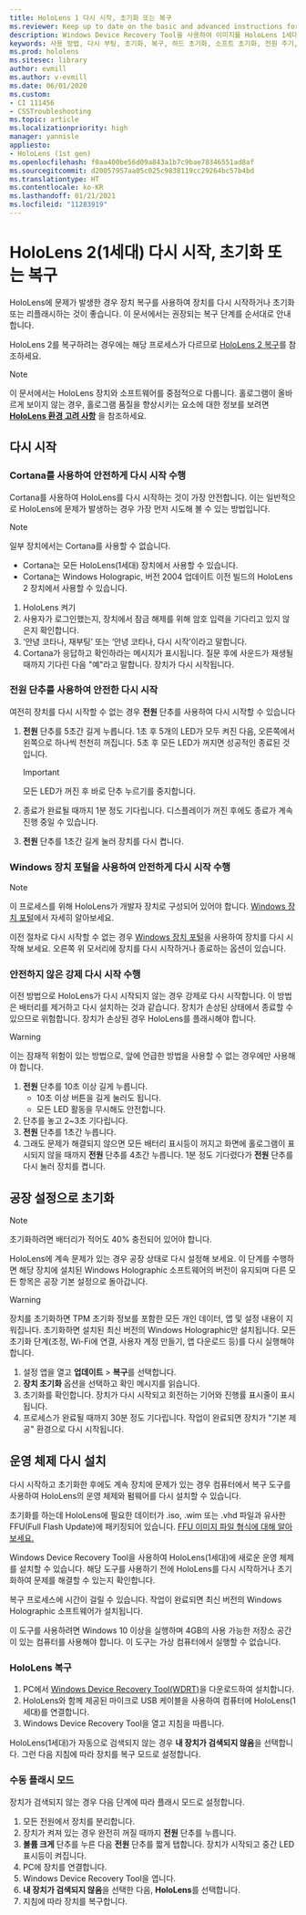 ```yaml
---
title: HoloLens 1 다시 시작, 초기화 또는 복구
ms.reviewer: Keep up to date on the basic and advanced instructions for rebooting or resetting your HoloLens mixed reality device.
description: Windows Device Recovery Tool을 사용하여 이미지를 HoloLens 1세대로 플래시하는 방법
keywords: 사용 방법, 다시 부팅, 초기화, 복구, 하드 초기화, 소프트 초기화, 전원 주기, HoloLens, 종료, wdrt, windows device recovery tool
ms.prod: hololens
ms.sitesec: library
author: evmill
ms.author: v-evmill
ms.date: 06/01/2020
ms.custom:
- CI 111456
- CSSTroubleshooting
ms.topic: article
ms.localizationpriority: high
manager: yannisle
appliesto:
- HoloLens (1st gen)
ms.openlocfilehash: f0aa400be56d09a843a1b7c9bae78346551ad8af
ms.sourcegitcommit: d20057957aa05c025c9838119cc29264bc57b4bd
ms.translationtype: HT
ms.contentlocale: ko-KR
ms.lasthandoff: 01/21/2021
ms.locfileid: "11283919"
---
```

# HoloLens 2(1세대) 다시 시작, 초기화 또는 복구

HoloLens에 문제가 발생한 경우 장치 복구를 사용하여 장치를 다시 시작하거나 초기화 또는 리플래시하는 것이 좋습니다. 이 문서에서는 권장되는 복구 단계를 순서대로 안내합니다.

HoloLens 2를 복구하려는 경우에는 해당 프로세스가 다르므로 [HoloLens 2 복구](https://docs.microsoft.com/hololens/hololens-recovery)를 참조하세요.

> [!NOTE]
> 이 문서에서는 HoloLens 장치와 소프트웨어를 중점적으로 다룹니다. 홀로그램이 올바르게 보이지 않는 경우, 홀로그램 품질을 향상시키는 요소에 대한 정보를 보려면 **[HoloLens 환경 고려 사항](hololens-environment-considerations.md)** 을 참조하세요.

## 다시 시작

### Cortana를 사용하여 안전하게 다시 시작 수행

Cortana를 사용하여 HoloLens를 다시 시작하는 것이 가장 안전합니다. 이는 일반적으로 HoloLens에 문제가 발생하는 경우 가장 먼저 시도해 볼 수 있는 방법입니다.

> [!NOTE] 
> 일부 장치에서는 Cortana를 사용할 수 없습니다.
> - Cortana는 모든 HoloLens(1세대) 장치에서 사용할 수 있습니다. 
> - Cortana는 Windows Holograpic, 버전 2004 업데이트 이전 빌드의 HoloLens 2 장치에서 사용할 수 있습니다.

1. HoloLens 켜기
1. 사용자가 로그인했는지, 장치에서 잠금 해제를 위해 암호 입력을 기다리고 있지 않은지 확인합니다.
2. ‘안녕 코타나, 재부팅’ 또는 ‘안녕 코타나, 다시 시작’이라고 말합니다.
3. Cortana가 응답하고 확인하라는 메시지가 표시됩니다. 질문 후에 사운드가 재생될 때까지 기다린 다음 "예"라고 말합니다. 장치가 다시 시작됩니다.

### 전원 단추를 사용하여 안전한 다시 시작

여전히 장치를 다시 시작할 수 없는 경우 **전원** 단추를 사용하여 다시 시작할 수 있습니다

1. **전원** 단추를 5초간 길게 누릅니다. 1초 후 5개의 LED가 모두 켜진 다음, 오른쪽에서 왼쪽으로 하나씩 천천히 꺼집니다. 5초 후 모든 LED가 꺼지면 성공적인 종료된 것입니다.
      
   > [!IMPORTANT]
   > 모든 LED가 꺼진 후 바로 단추 누르기를 중지합니다.
1. 종료가 완료될 때까지 1분 정도 기다립니다. 디스플레이가 꺼진 후에도 종료가 계속 진행 중일 수 있습니다.
2. **전원** 단추를 1초간 길게 눌러 장치를 다시 켭니다.

### Windows 장치 포털을 사용하여 안전하게 다시 시작 수행

> [!NOTE]
> 이 프로세스를 위해 HoloLens가 개발자 장치로 구성되어 있어야 합니다. [Windows 장치 포털](https://docs.microsoft.com/windows/mixed-reality/using-the-windows-device-portal)에서 자세히 알아보세요.

이전 절차로 다시 시작할 수 없는 경우 [Windows 장치 포털](https://docs.microsoft.com/windows/mixed-reality/using-the-windows-device-portal)을 사용하여 장치를 다시 시작해 보세요. 오른쪽 위 모서리에 장치를 다시 시작하거나 종료하는 옵션이 있습니다.

### 안전하지 않은 강제 다시 시작 수행

이전 방법으로 HoloLens가 다시 시작되지 않는 경우 강제로 다시 시작합니다. 이 방법은 배터리를 제거하고 다시 설치하는 것과 같습니다. 장치가 손상된 상태에서 종료할 수 있으므로 위험합니다. 장치가 손상된 경우 HoloLens를 플래시해야 합니다.  

> [!WARNING]
> 이는 잠재적 위험이 있는 방법으로, 앞에 언급한 방법을 사용할 수 없는 경우에만 사용해야 합니다.

1. **전원** 단추를 10초 이상 길게 누릅니다.
   - 10초 이상 버튼을 길게 눌러도 됩니다.
   - 모든 LED 활동을 무시해도 안전합니다.
1. 단추를 놓고 2~3초 기다립니다.
1. **전원** 단추를 1초간 누릅니다.
1. 그래도 문제가 해결되지 않으면 모든 배터리 표시등이 꺼지고 화면에 홀로그램이 표시되지 않을 때까지 **전원** 단추를 4초간 누릅니다. 1분 정도 기다렸다가 **전원** 단추를 다시 눌러 장치를 켭니다.

## 공장 설정으로 초기화

> [!NOTE]
> 초기화하려면 배터리가 적어도 40% 충전되어 있어야 합니다.

HoloLens에 계속 문제가 있는 경우 공장 상태로 다시 설정해 보세요. 이 단계를 수행하면 해당 장치에 설치된 Windows Holographic 소프트웨어의 버전이 유지되며 다른 모든 항목은 공장 기본 설정으로 돌아갑니다.

>[!WARNING]
> 장치를 초기화하면 TPM 초기화 정보를 포함한 모든 개인 데이터, 앱 및 설정 내용이 지워집니다. 초기화하면 설치된 최신 버전의 Windows Holographic만 설치됩니다. 모든 초기화 단계(조정, Wi-Fi에 연결, 사용자 계정 만들기, 앱 다운로드 등)를 다시 실행해야 합니다.

1. 설정 앱을 열고 **업데이트** > **복구**를 선택합니다.
1. **장치 초기화** 옵션을 선택하고 확인 메시지를 읽습니다.
1. 초기화를 확인합니다. 장치가 다시 시작되고 회전하는 기어와 진행률 표시줄이 표시됩니다.
1. 프로세스가 완료될 때까지 30분 정도 기다립니다. 작업이 완료되면 장치가 "기본 제공" 환경으로 다시 시작됩니다.

## 운영 체제 다시 설치

다시 시작하고 초기화한 후에도 계속 장치에 문제가 있는 경우 컴퓨터에서 복구 도구를 사용하여 HoloLens의 운영 체제와 펌웨어를 다시 설치할 수 있습니다.  

초기화를 하는데 HoloLens에 필요한 데이터가 .iso, .wim 또는 .vhd 파일과 유사한 FFU(Full Flash Update)에 패키징되어 있습니다. [FFU 이미지 파일 형식에 대해 알아보세요.](https://docs.microsoft.com/windows-hardware/manufacture/desktop/wim-vs-ffu-image-file-formats)

Windows Device Recovery Tool을 사용하여 HoloLens(1세대)에 새로운 운영 체제를 설치할 수 있습니다.  해당 도구를 사용하기 전에 HoloLens를 다시 시작하거나 초기화하여 문제를 해결할 수 있는지 확인합니다.

복구 프로세스에 시간이 걸릴 수 있습니다. 작업이 완료되면 최신 버전의 Windows Holographic 소프트웨어가 설치됩니다.

이 도구를 사용하려면 Windows 10 이상을 실행하며 4GB의 사용 가능한 저장소 공간이 있는 컴퓨터를 사용해야 합니다. 이 도구는 가상 컴퓨터에서 실행할 수 없습니다.

### HoloLens 복구

1. PC에서 [Windows Device Recovery Tool(WDRT)](https://support.microsoft.com/help/12379/windows-10-mobile-device-recovery-tool-faq)을 다운로드하여 설치합니다.
1. HoloLens와 함께 제공된 마이크로 USB 케이블을 사용하여 컴퓨터에 HoloLens(1세대)를 연결합니다.
1. Windows Device Recovery Tool을 열고 지침을 따릅니다.

HoloLens(1세대)가 자동으로 검색되지 않는 경우 **내 장치가 검색되지 않음**을 선택합니다. 그런 다음 지침에 따라 장치를 복구 모드로 설정합니다.

### 수동 플래시 모드

장치가 검색되지 않는 경우 다음 단계에 따라 플래시 모드로 설정합니다.

1. 모든 전원에서 장치를 분리합니다.
1. 장치가 켜져 있는 경우 완전히 꺼질 때까지 **전원** 단추를 누릅니다.
2. **볼륨 크게** 단추를 누른 다음 **전원** 단추를 짧게 탭합니다. 장치가 시작되고 중간 LED 표시등이 켜집니다.
3. PC에 장치를 연결합니다.
4. Windows Device Recovery Tool을 엽니다.
5. **내 장치가 검색되지 않음**을 선택한 다음, **HoloLens**를 선택합니다. 
6. 지침에 따라 장치를 복구합니다.
